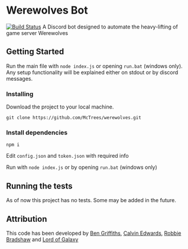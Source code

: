 # Werewolves Bot
[![Build Status](https://travis-ci.org/McTrees/werewolves.png)](https://travis-ci.org/McTrees/werewolves)
A Discord bot designed to automate the heavy-lifting of game server Werewolves

## Getting Started

Run the main file with `node index.js` or opening `run.bat` (windows only). Any setup functionality will be explained either on stdout or by discord messages.


### Installing

Download the project to your local machine.

```
git clone https://github.com/McTrees/werewolves.git
```

### Install dependencies

```
npm i
```

Edit `config.json` and `token.json` with required info

Run with `node index.js` or by opening `run.bat` (windows only)

## Running the tests

As of now this project has no tests. Some may be added in the future.

## Attribution
This code has been developed by [Ben Griffiths](https://github.com/BenTechy66), [Calvin Edwards](https://github.com/ed588), [Robbie Bradshaw](https://github.com/trebor97351) and [Lord of Galaxy](https://github.com/Lord-of-the-Galaxy)
